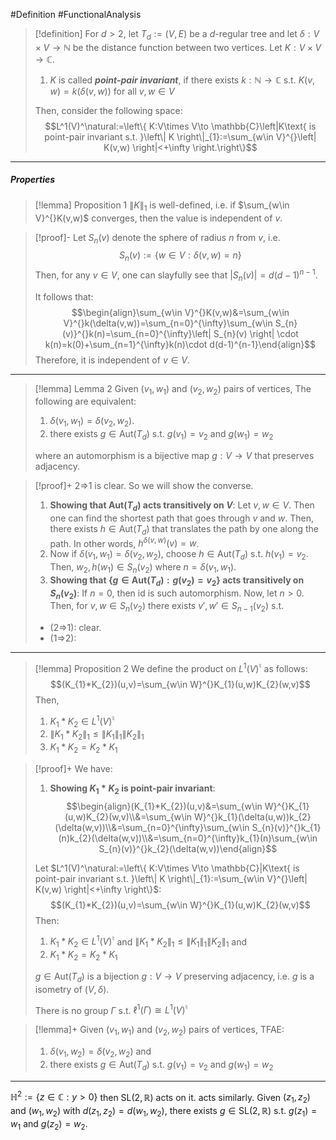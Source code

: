 #Definition #FunctionalAnalysis 

> [!definition]
> For $d>2$, let $T_{d}:=(V,E)$ be a $d$-regular tree and let $\delta:V\times V\to \mathbb{N}$ be the distance function between two vertices. Let $K:V\times V\to \mathbb{C}$. 
> 1. $K$ is called ***point-pair invariant***, if there exists $k:\mathbb{N}\to \mathbb{C}$ s.t. $K(v,w)=k(\delta(v,w))$ for all $v,w\in V$
> 
> Then, consider the following space:
>  $$L^1(V)^\natural:=\left\{  K:V\times V\to \mathbb{C}\left|K\text{ is point-pair invariant s.t. }\left\| K \right\|_{1}:=\sum_{w\in V}^{}\left| K(v,w) \right|<+\infty   \right.\right\}$$
---
##### Properties
> [!lemma] Proposition 1
> $\left\| K \right\|_{1}$ is well-defined, i.e. if $\sum_{w\in V}^{}K(v,w)$ converges, then the value is independent of $v$.

> [!proof]-
> Let $S_{n}(v)$ denote the sphere of radius $n$ from $v$, i.e. 
> $$S_{n}(v):=\{ w\in V:\delta(v,w)=n \}$$
> Then, for any $v\in V$, one can slayfully see that $\left| S_{n}(v) \right|=d(d-1)^{n-1}$. 
> 
> It follows that: $$\begin{align}\sum_{w\in V}^{}K(v,w)&=\sum_{w\in V}^{}k(\delta(v,w))=\sum_{n=0}^{\infty}\sum_{w\in S_{n}(v)}^{}k(n)=\sum_{n=0}^{\infty}\left| S_{n}(v) \right| \cdot k(n)=k(0)+\sum_{n=1}^{\infty}k(n)\cdot d(d-1)^{n-1}\end{align}$$Therefore, it is independent of $v\in V$.
---
> [!lemma] Lemma 2
> Given $(v_{1},w_{1})$ and $(v_{2},w_{2})$ pairs of vertices, The following are equivalent:
> 1. $\delta(v_{1},w_{1})=\delta(v_{2},w_{2})$.
> 2. there exists $g\in \text{Aut}(T_{d})$ s.t. $g(v_{1})=v_{2}$ and $g(w_{1})=w_{2}$
> 
> where an automorphism is a bijective map $g:V\to V$ that preserves adjacency.

> [!proof]+
> 2=>1 is clear. So we will show the converse.
> 1. **Showing that $\text{Aut}(T_{d})$ acts transitively on $V$**:
> 	Let $v,w\in V$. Then one can find the shortest path that goes through $v$ and $w$. Then, there exists $h\in \text{Aut}(T_{d})$ that translates the path by one along the path. In other words, $h^{\delta(v,w)}(v)=w$. 
> 2. Now if $\delta(v_{1},w_{1})=\delta(v_{2},w_{2})$, choose $h\in \text{Aut}(T_{d})$ s.t. $h(v_{1})=v_{2}$. Then, $w_{2},h(w_{1})\in S_{n}(v_{2})$ where $n=\delta(v_{1},w_{1})$.
> 3. **Showing that $\{ g\in \text{Aut}(T_{d}):g(v_{2})=v_{2} \}$ acts transitively on $S_{n}(v_{2})$**:
>    If $n=0$, then $\text{id}$ is such automorphism. Now, let $n>0$. Then, for $v,w\in S_{n}(v_{2})$ there exists $v',w'\in S_{n-1}(v_{2})$ s.t. 
> - (2=>1): clear.
> - (1=>2): 
---
> [!lemma] Proposition 2
> We define the product on $L^1(V)^\natural$ as follows: $$(K_{1}*K_{2})(u,v)=\sum_{w\in W}^{}K_{1}(u,w)K_{2}(w,v)$$
> Then, 
> 1. $K_{1}*K_{2}\in L^1(V)^{\natural}$ 
> 2. $\left\| K_{1}*K_{2} \right\|_{1}\leq \left\| K_{1} \right\|_{1}\left\| K_{2} \right\|_{1}$
> 3. $K_{1}*K_{2}=K_{2}*K_{1}$

> [!proof]+
> We have:
> 1. **Showing $K_{1}*K_{2}$ is point-pair invariant**:
> 	$$\begin{align}(K_{1}*K_{2})(u,v)&=\sum_{w\in W}^{}K_{1}(u,w)K_{2}(w,v)\\&=\sum_{w\in W}^{}k_{1}(\delta(u,w))k_{2}(\delta(w,v))\\&=\sum_{n=0}^{\infty}\sum_{w\in S_{n}(v)}^{}k_{1}(n)k_{2}(\delta(w,v))\\&=\sum_{n=0}^{\infty}k_{1}(n)\sum_{w\in S_{n}(v)}^{}k_{2}(\delta(w,v))\end{align}$$
> 
> Let $L^1(V)^\natural:=\left\{  K:V\times V\to \mathbb{C}|K\text{ is point-pair invariant s.t. }\left\| K \right\|_{1}:=\sum_{w\in V}^{}\left| K(v,w) \right|<+\infty   \right\}$: $$(K_{1}*K_{2})(u,v)=\sum_{w\in W}^{}K_{1}(u,w)K_{2}(w,v)$$
> Then:
> 1. $K_{1}*K_{2}\in L^1(V)^{\natural}$ and $\left\| K_{1}*K_{2} \right\|_{1}\leq \left\| K_{1} \right\|_{1}\left\| K_{2} \right\|_{1}$ and
> 2. $K_{1}*K_{2}=K_{2}*K_{1}$
>    
> $g\in\text{Aut}(T_{d})$ is a bijection $g:V\to V$ preserving adjacency, i.e. $g$ is a isometry of $(V,\delta)$. 
> 
> There is no group $\Gamma$ s.t. $\ell^1(\Gamma)\cong L^1(V)^\natural$

> [!lemma]+
> Given $(v_{1},w_{1})$ and $(v_{2},w_{2})$ pairs of vertices, TFAE:
> 1. $\delta(v_{1},w_{2})=\delta(v_{2},w_{2})$ and
> 2. there exists $g\in \text{Aut}(T_{d})$ s.t. $g(v_{1})=v_{2}$ and $g(w_{1})=w_{2}$

---
$\mathbb{H}^2:=\{ z\in \mathbb{C}: y>0 \}$ then $\text{SL}(2,\mathbb{R})$ acts on it. acts similarly. Given $(z_{1},z_{2})$ and $(w_{1},w_{2})$ with $d(z_{1},z_{2})=d(w_{1},w_{2})$, there exists $g\in \text{SL}(2,\mathbb{R})$ s.t. $g(z_{1})=w_{1}$ and $g(z_{2})=w_{2}$.
